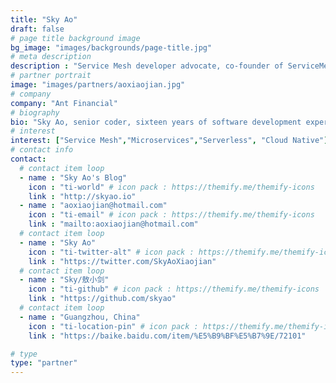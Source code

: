 ```yaml
---
title: "Sky Ao"
draft: false
# page title background image
bg_image: "images/backgrounds/page-title.jpg"
# meta description
description : "Service Mesh developer advocate, co-founder of ServiceMeshser community."
# partner portrait
image: "images/partners/aoxiaojian.jpg"
# company
company: "Ant Financial"
# biography
bio: "Sky Ao, senior coder, sixteen years of software development experience, microservices expert, Service Mesh evangelist, and co-founder of Servicemesher community. Focusing on infrastructure, Cloud Native advocates, agile practitioners, and architects who adhere to the development of front-line polishing craftsmanship. He has worked in AsiaInfo, Ericsson, Vipshop, etc., and has conducted in-depth research and practice on infrastructure and microservices. Currently working for Ant Financial, he is engaged in service mesh and serverless product development in the middleware team."
# interest
interest: ["Service Mesh","Microservices","Serverless", "Cloud Native"]
# contact info
contact:
  # contact item loop
  - name : "Sky Ao's Blog"
    icon : "ti-world" # icon pack : https://themify.me/themify-icons
    link : "http://skyao.io"
  - name : "aoxiaojian@hotmail.com"
    icon : "ti-email" # icon pack : https://themify.me/themify-icons
    link : "mailto:aoxiaojian@hotmail.com"
  # contact item loop
  - name : "Sky Ao"
    icon : "ti-twitter-alt" # icon pack : https://themify.me/themify-icons
    link : "https://twitter.com/SkyAoXiaojian"
  # contact item loop
  - name : "Sky/敖小剑"
    icon : "ti-github" # icon pack : https://themify.me/themify-icons
    link : "https://github.com/skyao"
  # contact item loop
  - name : "Guangzhou, China"
    icon : "ti-location-pin" # icon pack : https://themify.me/themify-icons
    link : "https://baike.baidu.com/item/%E5%B9%BF%E5%B7%9E/72101"

# type
type: "partner"
---
```

